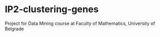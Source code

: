 # IP2-clustering-genes
Project for Data Mining course at Faculty of Mathematics, University of Belgrade
